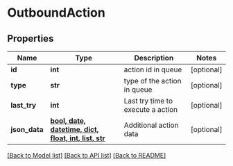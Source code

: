 # OutboundAction

## Properties
Name | Type | Description | Notes
------------ | ------------- | ------------- | -------------
**id** | **int** | action id in queue | [optional] 
**type** | **str** | type of the action in queue | [optional] 
**last_try** | **int** | Last try time to execute a action | [optional] 
**json_data** | [**bool, date, datetime, dict, float, int, list, str**](.md) | Additional action data | [optional] 

[[Back to Model list]](../README.md#documentation-for-models) [[Back to API list]](../README.md#documentation-for-api-endpoints) [[Back to README]](../README.md)


